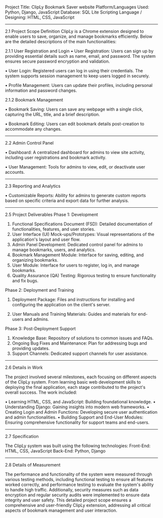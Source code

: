 Project Title: ClipLy Bookmark Saver website
Platform/Languages Used: Python, Django, JavaScript
Database: SQL Lite
Scripting Language / Designing: HTML, CSS, JavaScript
________________________________________

2.1 Project Scope Definition
ClipLy is a Chrome extension designed to enable users to save, organize, and manage bookmarks efficiently. Below are the detailed descriptions of the main functionalities:

2.1.1 User Registration and Login
•	User Registration: Users can sign up by providing essential details such as name, email, and password. The system ensures secure password encryption and validation.

•	User Login: Registered users can log in using their credentials. The system supports session management to keep users logged in securely.

•	Profile Management: Users can update their profiles, including personal information and password changes.

2.1.2	Bookmark Management

•	Bookmark Saving: Users can save any webpage with a single click, capturing the URL, title, and a brief description.

•	Bookmark Editing: Users can edit bookmark details post-creation to accommodate any changes.

________________________________________

2.2	Admin Control Panel

•	Dashboard: A centralized dashboard for admins to view site activity, including user registrations and bookmark activity.

•	User Management: Tools for admins to view, edit, or deactivate user accounts.
________________________________________
2.3	Reporting and Analytics

•	Customizable Reports: Ability for admins to generate custom reports based on specific criteria and export data for further analysis.
________________________________________

2.5 Project Deliverables
Phase 1: Development
1.	Functional Specifications Document (FSD): Detailed documentation of functionalities, features, and user stories.
2.	User Interface (UI) Mock-ups/Prototypes: Visual representations of the application's layout and user flow.
3.	Admin Panel Development: Dedicated control panel for admins to manage bookmarks, users, and analytics.
4.	Bookmark Management Module: Interface for saving, editing, and organizing bookmarks.
5.	User Module: Interface for users to register, log in, and manage bookmarks.
6.	Quality Assurance (QA) Testing: Rigorous testing to ensure functionality and fix bugs.

Phase 2: Deployment and Training

1.	Deployment Package: Files and instructions for installing and configuring the application on the client's server.

2.	User Manuals and Training Materials: Guides and materials for end-users and admins.

Phase 3: Post-Deployment Support

1.	Knowledge Base: Repository of solutions to common issues and FAQs.
2.	Ongoing Bug Fixes and Maintenance: Plan for addressing bugs and providing updates.
3.	Support Channels: Dedicated support channels for user assistance.

________________________________________
2.6 Details in Work

The project involved several milestones, each focusing on different aspects of the ClipLy system. From learning basic web development skills to deploying the final application, each stage contributed to the project's overall success. The work included:

•	Learning HTML, CSS, and JavaScript: Building foundational knowledge.
•	Understanding Django: Gaining insights into modern web frameworks.
•	Creating Login and Admin Functions: Developing secure user authentication and admin functionalities.
•	Building Support and End-User Modules: Ensuring comprehensive functionality for support teams and end-users.
________________________________________
2.7 Specification

The ClipLy system was built using the following technologies: Front-End: HTML, CSS, JavaScript
Back-End: Python, Django

________________________________________

2.8 Details of Measurement

The performance and functionality of the system were measured through various testing methods, including functional testing to ensure all features worked correctly, and performance testing to evaluate the system's ability to handle high traffic. Additionally, security measures such as data encryption and regular security audits were implemented to ensure data integrity and user safety.
This detailed project scope ensures a comprehensive and user-friendly ClipLy extension, addressing all critical aspects of bookmark management and user interaction.
